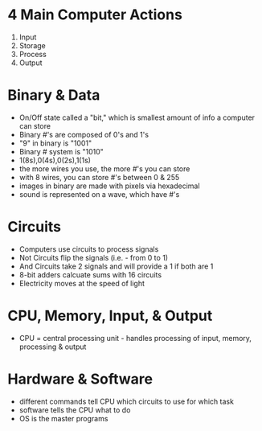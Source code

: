 # 4 Main Computer Actions
1. Input
1. Storage
1. Process
1. Output

# Binary & Data
- On/Off state called a "bit," which is smallest amount of info a computer can store
- Binary #'s are composed of 0's and 1's
- "9" in binary is "1001"
- Binary # system is "1010"
- 1(8s),0(4s),0(2s),1(1s)
- the more wires you use, the more #'s you can store
- with 8 wires, you can store #'s between 0 & 255
- images in binary are made with pixels via hexadecimal
- sound is represented on a wave, which have #'s

# Circuits
- Computers use circuits to process signals
- Not Circuits flip the signals (i.e. - from 0 to 1)
- And Circuits take 2 signals and will provide a 1 if both are 1
- 8-bit adders calcuate sums with 16 circuits
- Electricity moves at the speed of light

# CPU, Memory, Input, & Output
- CPU = central processing unit - handles processing of input, memory, processing & output

# Hardware & Software
- different commands tell CPU which circuits to use for which task
- software tells the CPU what to do
- OS is the master programs


